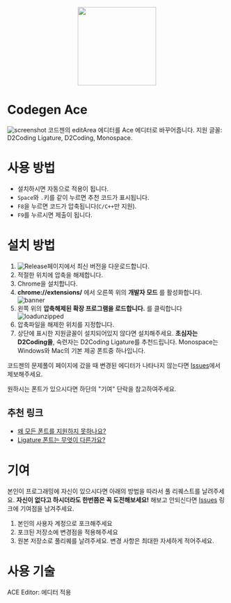 <p align="center">
<img width="180px" src="https://i.imgur.com/MMPLU8B.png"/>
</p>

# Codegen Ace
![screenshot](https://i.imgur.com/q9AnYwE.png)
코드젠의 editArea 에디터를 Ace 에디터로 바꾸어줍니다. 지원 글꼴: D2Coding Ligature, D2Coding, Monospace.

# 사용 방법
- 설치하시면 자동으로 적용이 됩니다.
- `Space`와 `.`키를 같이 누르면 추천 코드가 표시됩니다.
- `F8`을 누르면 코드가 압축됩니다(`C/C++`만 지원).
- `F9`를 누르시면 제출이 됩니다.

# 설치 방법
1. ![Release](https://github.com/DIMI19WP/codegen-ace/releases)페이지에서 최신 버전을 다운로드합니다.
2. 적절한 위치에 압축을 해제합니다.
3. Chrome을 설치합니다.
4. **chrome://extensions/** 에서 오른쪽 위의 **개발자 모드** 를 활성화합니다.
![banner](https://i.imgur.com/xOTbIts.png)
5. 왼쪽 위의 **압축해제된 확장 프로그램을 로드합니다.** 를 클릭합니다
![loadunzipped](https://i.imgur.com/FdS8gwf.png)
6. 압축파일을 해제한 위치를 지정합니다.
7. 상단에 표시한 지원글꼴이 설치되어있지 않다면 설치해주세요. **초심자는 D2Coding을**, 숙련자는 D2Coding Ligature를 추천드립니다. Monospace는 Windows와 Mac의 기본 제공 폰트중 하나입니다.

코드젠의 문제풀이 페이지에 갔을 때 변경된 에디터가 나타나지 않는다면 [Issues](https://github.com/DIMI19WP/codegen-ace/issues)에서 제보해주세요.

원하시는 폰트가 있으시다면 하단의 "기여" 단락을 참고하여주세요.

## 추천 링크

- [왜 모든 폰트를 지원하지 못하나요?](https://1boon.kakao.com/bloter/296920)
- [Ligature 폰트는 무엇이 다른가요?](https://dschci.tistory.com/107)

# 기여
본인이 프로그래밍에 자신이 있으시다면 아래의 방법을 따라서 풀 리퀘스트를 날려주세요. **자신이 없다고 하시더라도 한번쯤은 꼭 도전해보세요!** 해보고 안되신다면 [Issues](https://github.com/DIMI19WP/codegen-ace/issues) 링크에 기여점을 남겨주세요.

1. 본인의 사용자 계정으로 포크해주세요
2. 포크된 저장소에 변경점을 적용해주세요
3. 원본 저장소로 풀리퀘를 날려주세요. 변경 사항은 최대한 자세하게 적어주세요.

# 사용 기술
ACE Editor: 에디터 적용
